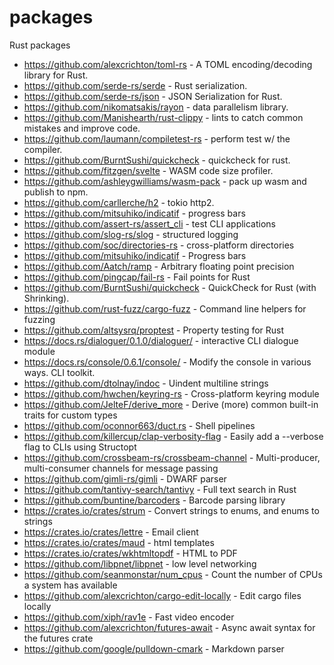 # packages
Rust packages

- https://github.com/alexcrichton/toml-rs - A TOML encoding/decoding library for
  Rust.
- https://github.com/serde-rs/serde - Rust serialization.
- https://github.com/serde-rs/json - JSON Serialization for Rust.
- https://github.com/nikomatsakis/rayon - data parallelism library.
- https://github.com/Manishearth/rust-clippy - lints to catch common mistakes
  and improve code.
- https://github.com/laumann/compiletest-rs - perform test w/ the compiler.
- https://github.com/BurntSushi/quickcheck - quickcheck for rust.
- https://github.com/fitzgen/svelte - WASM code size profiler.
- https://github.com/ashleygwilliams/wasm-pack - pack up wasm and publish to
  npm.
- https://github.com/carllerche/h2 - tokio http2.
- https://github.com/mitsuhiko/indicatif - progress bars
- https://github.com/assert-rs/assert_cli - test CLI applications
- https://github.com/slog-rs/slog - structured logging
- https://github.com/soc/directories-rs - cross-platform directories
- https://github.com/mitsuhiko/indicatif - Progress bars
- https://github.com/Aatch/ramp - Arbitrary floating point precision
- https://github.com/pingcap/fail-rs - Fail points for Rust
- https://github.com/BurntSushi/quickcheck - QuickCheck for Rust (with Shrinking).
- https://github.com/rust-fuzz/cargo-fuzz - Command line helpers for fuzzing
- https://github.com/altsysrq/proptest - Property testing for Rust
- https://docs.rs/dialoguer/0.1.0/dialoguer/ - interactive CLI dialogue module
- https://docs.rs/console/0.6.1/console/ - Modify the console in various ways. CLI toolkit.
- https://github.com/dtolnay/indoc - Uindent multiline strings
- https://github.com/hwchen/keyring-rs - Cross-platform keyring module
- https://github.com/JelteF/derive_more - Derive (more) common built-in traits for custom types
- https://github.com/oconnor663/duct.rs - Shell pipelines
- https://github.com/killercup/clap-verbosity-flag - Easily add a --verbose flag to CLIs using Structopt
- https://github.com/crossbeam-rs/crossbeam-channel - Multi-producer, multi-consumer channels for message passing
- https://github.com/gimli-rs/gimli - DWARF parser
- https://github.com/tantivy-search/tantivy - Full text search in Rust
- https://github.com/buntine/barcoders - Barcode parsing library
- https://crates.io/crates/strum - Convert strings to enums, and enums to strings
- https://crates.io/crates/lettre - Email client
- https://crates.io/crates/maud - html templates
- https://crates.io/crates/wkhtmltopdf - HTML to PDF
- https://github.com/libpnet/libpnet - low level networking
- https://github.com/seanmonstar/num_cpus - Count the number of CPUs a system has available
- https://github.com/alexcrichton/cargo-edit-locally - Edit cargo files locally
- https://github.com/xiph/rav1e - Fast video encoder
- https://github.com/alexcrichton/futures-await - Async await syntax for the futures crate
- https://github.com/google/pulldown-cmark - Markdown parser
